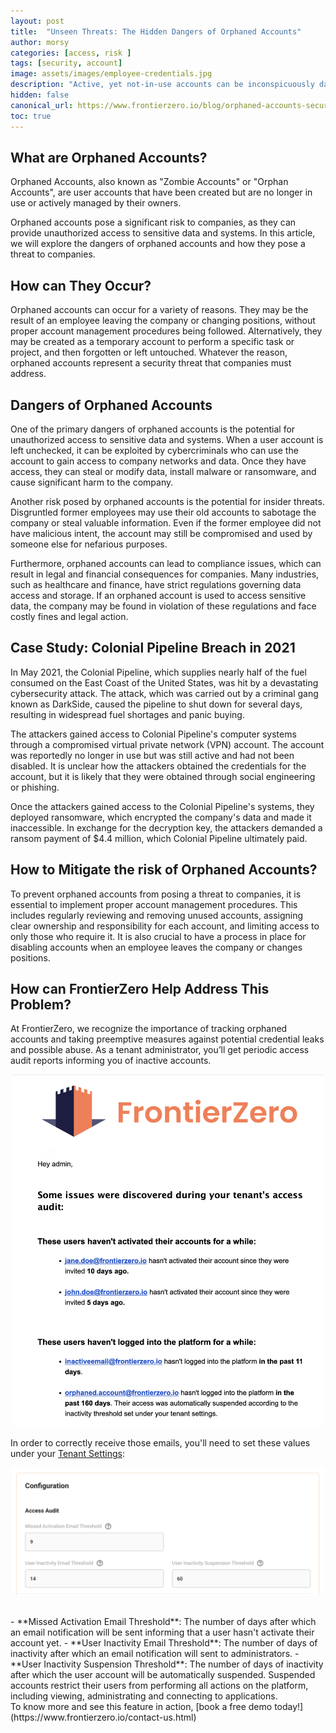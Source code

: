 ```yaml
---
layout: post
title:  "Unseen Threats: The Hidden Dangers of Orphaned Accounts"
author: morsy
categories: [access, risk ]
tags: [security, account]
image: assets/images/employee-credentials.jpg
description: "Active, yet not-in-use accounts can be inconspicuously dangerous"
hidden: false
canonical_url: https://www.frontierzero.io/blog/orphaned-accounts-security
toc: true
---
```


## What are Orphaned Accounts?

Orphaned Accounts, also known as "Zombie Accounts" or "Orphan Accounts", are user accounts that have been created but are no longer in use or actively managed by their owners.

Orphaned accounts pose a significant risk to companies, as they can provide unauthorized access to sensitive data and systems. In this article, we will explore the dangers of orphaned accounts and how they pose a threat to companies.


## How can They Occur?

Orphaned accounts can occur for a variety of reasons. They may be the result of an employee leaving the company or changing positions, without proper account management procedures being followed. Alternatively, they may be created as a temporary account to perform a specific task or project, and then forgotten or left untouched. Whatever the reason, orphaned accounts represent a security threat that companies must address.


## Dangers of Orphaned Accounts

One of the primary dangers of orphaned accounts is the potential for unauthorized access to sensitive data and systems. When a user account is left unchecked, it can be exploited by cybercriminals who can use the account to gain access to company networks and data. Once they have access, they can steal or modify data, install malware or ransomware, and cause significant harm to the company.

Another risk posed by orphaned accounts is the potential for insider threats. Disgruntled former employees may use their old accounts to sabotage the company or steal valuable information. Even if the former employee did not have malicious intent, the account may still be compromised and used by someone else for nefarious purposes.

Furthermore, orphaned accounts can lead to compliance issues, which can result in legal and financial consequences for companies. Many industries, such as healthcare and finance, have strict regulations governing data access and storage. If an orphaned account is used to access sensitive data, the company may be found in violation of these regulations and face costly fines and legal action.


## Case Study: Colonial Pipeline Breach in 2021

In May 2021, the Colonial Pipeline, which supplies nearly half of the fuel consumed on the East Coast of the United States, was hit by a devastating cybersecurity attack. The attack, which was carried out by a criminal gang known as DarkSide, caused the pipeline to shut down for several days, resulting in widespread fuel shortages and panic buying.

The attackers gained access to Colonial Pipeline's computer systems through a compromised virtual private network (VPN) account. The account was reportedly no longer in use but was still active and had not been disabled. It is unclear how the attackers obtained the credentials for the account, but it is likely that they were obtained through social engineering or phishing.

Once the attackers gained access to the Colonial Pipeline's systems, they deployed ransomware, which encrypted the company's data and made it inaccessible. In exchange for the decryption key, the attackers demanded a ransom payment of $4.4 million, which Colonial Pipeline ultimately paid.


## How to Mitigate the risk of Orphaned Accounts?

To prevent orphaned accounts from posing a threat to companies, it is essential to implement proper account management procedures. This includes regularly reviewing and removing unused accounts, assigning clear ownership and responsibility for each account, and limiting access to only those who require it.
It is also crucial to have a process in place for disabling accounts when an employee leaves the company or changes positions.


## How can FrontierZero Help Address This Problem?

At FrontierZero, we recognize the importance of tracking orphaned accounts and taking preemptive measures against potential credential leaks and possible abuse. As a tenant administrator, you’ll get periodic access audit reports informing you of inactive accounts.

<p align="center"><img src="/assets/images/access-audit-email.png" alt="Access audit email sample" width="500"></p>

In order to correctly receive those emails, you'll need to set these values under your [Tenant Settings](https://app.frontierzero.io/tenant-settings/configuration):
<p align="center"><img src="/assets/images/tenant-access-audit-config.png" alt="Access audit tenant configuration" width="500"></p>
<br>
- **Missed Activation Email Threshold**: The number of days after which an email notification will be sent informing that a user hasn't activate their account yet.
- **User Inactivity Email Threshold**: The number of days of inactivity after which an email notification will sent to administrators.
- **User Inactivity Suspension Threshold**: The number of days of inactivity after which the user account will be automatically suspended. Suspended accounts restrict their users from performing all actions on the platform, including viewing, administrating and connecting to applications.

<br>
To know more and see this feature in action, [book a free demo today!](https://www.frontierzero.io/contact-us.html)